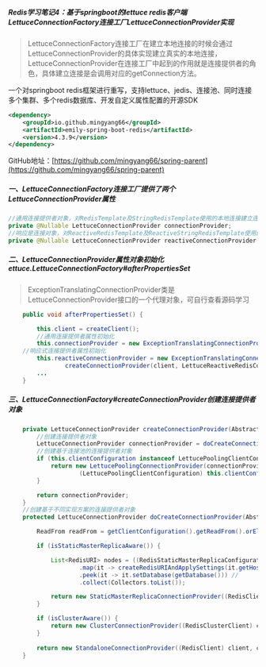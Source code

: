 ##### Redis学习笔记4：基于springboot的lettuce redis客户端LettuceConnectionFactory连接工厂LettuceConnectionProvider实现

> LettuceConnectionFactory连接工厂在建立本地连接的时候会通过LettuceConnectionProvider的具体实现建立真实的本地连接，LettuceConnectionProvider在连接工厂中起到的作用就是连接提供者的角色，具体建立连接是会调用对应的getConnection方法。

一个对springboot redis框架进行重写，支持lettuce、jedis、连接池、同时连接多个集群、多个redis数据库、开发自定义属性配置的开源SDK

```xml
<dependency>
    <groupId>io.github.mingyang66</groupId>
    <artifactId>emily-spring-boot-redis</artifactId>
    <version>4.3.9</version>
</dependency>
```

GitHub地址：[https://github.com/mingyang66/spring-parent](https://github.com/mingyang66/spring-parent)

##### 一、LettuceConnectionFactory连接工厂提供了两个LettuceConnectionProvider属性

```java
//通用连接提供者对象，对RedisTemplate及StringRedisTemplate使用的本地连接建立连接对象	
private @Nullable LettuceConnectionProvider connectionProvider;
//响应是连接对象，对ReactiveRedisTemplate及ReactiveStringRedisTemplate使用的本地连接建立连接对象
private @Nullable LettuceConnectionProvider reactiveConnectionProvider;
```

##### 二、LettuceConnectionProvider属性对象初始化ettuce.LettuceConnectionFactory#afterPropertiesSet

> ExceptionTranslatingConnectionProvider类是LettuceConnectionProvider接口的一个代理对象，可自行查看源码学习

```java
	public void afterPropertiesSet() {

		this.client = createClient();
		//通用连接提供者属性初始化
		this.connectionProvider = new ExceptionTranslatingConnectionProvider(createConnectionProvider(client, CODEC));
    //响应式连接提供者属性初始化
		this.reactiveConnectionProvider = new ExceptionTranslatingConnectionProvider(
				createConnectionProvider(client, LettuceReactiveRedisConnection.CODEC));
		...
	}
```

##### 三、LettuceConnectionFactory#createConnectionProvider创建连接提供者对象

```java
	private LettuceConnectionProvider createConnectionProvider(AbstractRedisClient client, RedisCodec<?, ?> codec) {
		//创建连接提供者对象
		LettuceConnectionProvider connectionProvider = doCreateConnectionProvider(client, codec);
		//创建基于连接池的连接提供者对象
		if (this.clientConfiguration instanceof LettucePoolingClientConfiguration) {
			return new LettucePoolingConnectionProvider(connectionProvider,
					(LettucePoolingClientConfiguration) this.clientConfiguration);
		}

		return connectionProvider;
	}
	//创建基于不同实现方案的连接提供者对象
	protected LettuceConnectionProvider doCreateConnectionProvider(AbstractRedisClient client, RedisCodec<?, ?> codec) {

		ReadFrom readFrom = getClientConfiguration().getReadFrom().orElse(null);

		if (isStaticMasterReplicaAware()) {

			List<RedisURI> nodes = ((RedisStaticMasterReplicaConfiguration) configuration).getNodes().stream() //
					.map(it -> createRedisURIAndApplySettings(it.getHostName(), it.getPort())) //
					.peek(it -> it.setDatabase(getDatabase())) //
					.collect(Collectors.toList());

			return new StaticMasterReplicaConnectionProvider((RedisClient) client, codec, nodes, readFrom);
		}

		if (isClusterAware()) {
			return new ClusterConnectionProvider((RedisClusterClient) client, codec, readFrom);
		}
		
		return new StandaloneConnectionProvider((RedisClient) client, codec, readFrom);
	}
```

